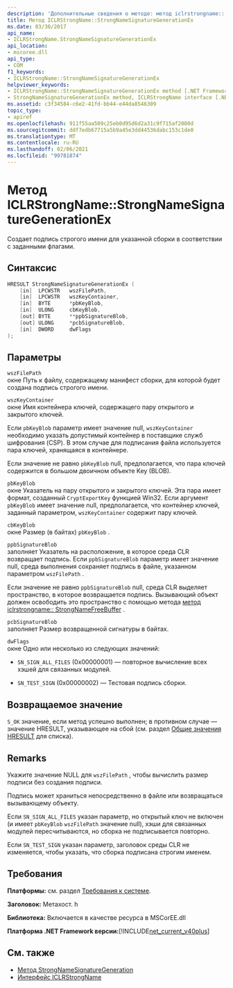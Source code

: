 ```yaml
---
description: 'Дополнительные сведения о методе: метод iclrstrongname:: StrongNameSignatureGenerationEx'
title: Метод ICLRStrongName::StrongNameSignatureGenerationEx
ms.date: 03/30/2017
api_name:
- ICLRStrongName.StrongNameSignatureGenerationEx
api_location:
- mscoree.dll
api_type:
- COM
f1_keywords:
- ICLRStrongName::StrongNameSignatureGenerationEx
helpviewer_keywords:
- ICLRStrongName::StrongNameSignatureGenerationEx method [.NET Framework hosting]
- StrongNameSignatureGenerationEx method, ICLRStrongName interface [.NET Framework hosting]
ms.assetid: c3f34584-c6e2-41fd-bb44-e44da8546309
topic_type:
- apiref
ms.openlocfilehash: 911f55aa509c25eb0d95d6d2a31c9f715af2080d
ms.sourcegitcommit: ddf7edb67715a5b9a45e3dd44536dabc153c1de0
ms.translationtype: MT
ms.contentlocale: ru-RU
ms.lasthandoff: 02/06/2021
ms.locfileid: "99781874"
---
```

# <a name="iclrstrongnamestrongnamesignaturegenerationex-method"></a>Метод ICLRStrongName::StrongNameSignatureGenerationEx

Создает подпись строгого имени для указанной сборки в соответствии с заданными флагами.  
  
## <a name="syntax"></a>Синтаксис  
  
```cpp
HRESULT StrongNameSignatureGenerationEx (  
    [in]  LPCWSTR   wszFilePath,  
    [in]  LPCWSTR   wszKeyContainer,  
    [in]  BYTE      *pbKeyBlob,  
    [in]  ULONG     cbKeyBlob,  
    [out] BYTE      **ppbSignatureBlob,  
    [out] ULONG     *pcbSignatureBlob,  
    [in]  DWORD     dwFlags  
);  
```  
  
## <a name="parameters"></a>Параметры  

 `wszFilePath`  
 окне Путь к файлу, содержащему манифест сборки, для которой будет создана подпись строгого имени.  
  
 `wszKeyContainer`  
 окне Имя контейнера ключей, содержащего пару открытого и закрытого ключей.  
  
 Если `pbKeyBlob` параметр имеет значение null, `wszKeyContainer` необходимо указать допустимый контейнер в поставщике служб шифрования (CSP). В этом случае для подписания файла используется пара ключей, хранящаяся в контейнере.  
  
 Если значение не равно `pbKeyBlob` null, предполагается, что пара ключей содержится в большом двоичном объекте Key (BLOB).  
  
 `pbKeyBlob`  
 окне Указатель на пару открытого и закрытого ключей. Эта пара имеет формат, созданный `CryptExportKey` функцией Win32. Если аргумент `pbKeyBlob` имеет значение null, предполагается, что контейнер ключей, заданный параметром, `wszKeyContainer` содержит пару ключей.  
  
 `cbKeyBlob`  
 окне Размер (в байтах) `pbKeyBlob` .  
  
 `ppbSignatureBlob`  
 заполняет Указатель на расположение, в которое среда CLR возвращает подпись. Если `ppbSignatureBlob` параметр имеет значение null, среда выполнения сохраняет подпись в файле, указанном параметром `wszFilePath` .  
  
 Если значение не равно `ppbSignatureBlob` null, среда CLR выделяет пространство, в которое возвращается подпись. Вызывающий объект должен освободить это пространство с помощью метода [метод iclrstrongname:: StrongNameFreeBuffer](iclrstrongname-strongnamefreebuffer-method.md) .  
  
 `pcbSignatureBlob`  
 заполняет Размер возвращенной сигнатуры в байтах.  
  
 `dwFlags`  
 окне Одно или несколько из следующих значений:  
  
- `SN_SIGN_ALL_FILES` (0x00000001) — повторное вычисление всех хэшей для связанных модулей.  
  
- `SN_TEST_SIGN` (0x00000002) — Тестовая подпись сборки.  
  
## <a name="return-value"></a>Возвращаемое значение  

 `S_OK` значение, если метод успешно выполнен; в противном случае — значение HRESULT, указывающее на сбой (см. раздел [Общие значения HRESULT](/windows/win32/seccrypto/common-hresult-values) для списка).  
  
## <a name="remarks"></a>Remarks  

 Укажите значение NULL для `wszFilePath` , чтобы вычислить размер подписи без создания подписи.  
  
 Подпись может храниться непосредственно в файле или возвращаться вызывающему объекту.  
  
 Если `SN_SIGN_ALL_FILES` указан параметр, но открытый ключ не включен (и имеет `pbKeyBlob` `wszFilePath` значение null), хэши для связанных модулей пересчитываются, но сборка не подписывается повторно.  
  
 Если `SN_TEST_SIGN` указан параметр, заголовок среды CLR не изменяется, чтобы указать, что сборка подписана строгим именем.  
  
## <a name="requirements"></a>Требования  

 **Платформы:** см. раздел [Требования к системе](../../get-started/system-requirements.md).  
  
 **Заголовок:** Метахост. h  
  
 **Библиотека:** Включается в качестве ресурса в MSCorEE.dll  
  
 **Платформа .NET Framework версии:**[!INCLUDE[net_current_v40plus](../../../../includes/net-current-v40plus-md.md)]  
  
## <a name="see-also"></a>См. также

- [Метод StrongNameSignatureGeneration](iclrstrongname-strongnamesignaturegeneration-method.md)
- [Интерфейс ICLRStrongName](iclrstrongname-interface.md)
